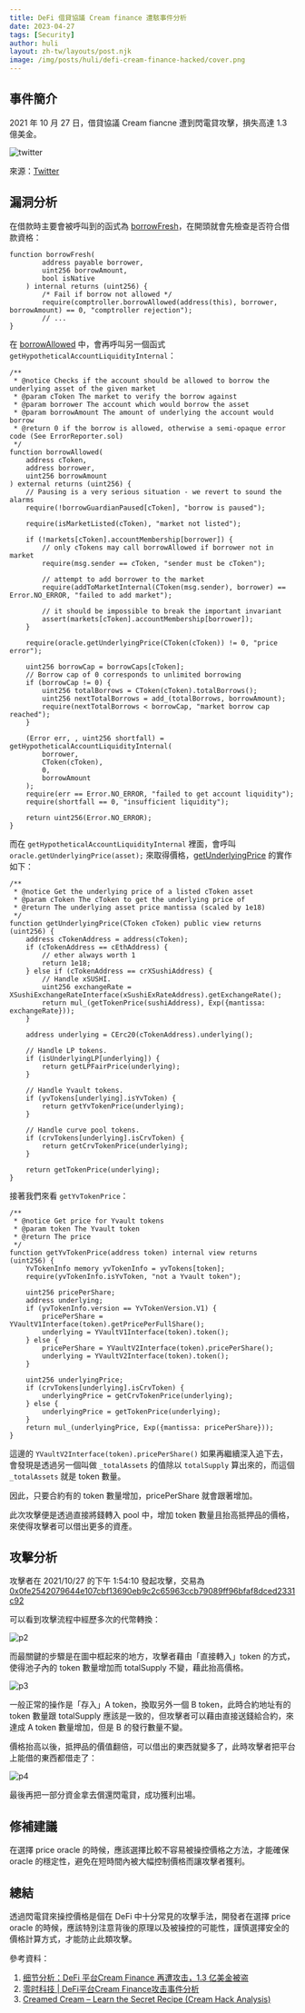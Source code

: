 ```yaml
---
title: DeFi 借貸協議 Cream finance 遭駭事件分析
date: 2023-04-27
tags: [Security]
author: huli
layout: zh-tw/layouts/post.njk
image: /img/posts/huli/defi-cream-finance-hacked/cover.png
---
```


## 事件簡介

<!-- summary -->2021 年 10 月 27 日，借貸協議 Cream fiancne 遭到閃電貸攻擊，損失高達 1.3 億美金。<!-- summary -->

![twitter](/img/posts/huli/defi-cream-finance-hacked/p1.png)

來源：[Twitter](https://twitter.com/CreamdotFinance/status/1453455806075006976)

## 漏洞分析

在借款時主要會被呼叫到的函式為 [borrowFresh](https://github.com/CreamFi/compound-protocol/blob/master/contracts/CToken.sol)，在開頭就會先檢查是否符合借款資格：

```sol
function borrowFresh(
        address payable borrower,
        uint256 borrowAmount,
        bool isNative
    ) internal returns (uint256) {
        /* Fail if borrow not allowed */
        require(comptroller.borrowAllowed(address(this), borrower, borrowAmount) == 0, "comptroller rejection");
        // ...
}
```

在 [borrowAllowed](https://github.com/CreamFi/compound-protocol/blob/master/contracts/Comptroller.sol#L373) 中，會再呼叫另一個函式 `getHypotheticalAccountLiquidityInternal`：

```sol
/**
 * @notice Checks if the account should be allowed to borrow the underlying asset of the given market
 * @param cToken The market to verify the borrow against
 * @param borrower The account which would borrow the asset
 * @param borrowAmount The amount of underlying the account would borrow
 * @return 0 if the borrow is allowed, otherwise a semi-opaque error code (See ErrorReporter.sol)
 */
function borrowAllowed(
    address cToken,
    address borrower,
    uint256 borrowAmount
) external returns (uint256) {
    // Pausing is a very serious situation - we revert to sound the alarms
    require(!borrowGuardianPaused[cToken], "borrow is paused");

    require(isMarketListed(cToken), "market not listed");

    if (!markets[cToken].accountMembership[borrower]) {
        // only cTokens may call borrowAllowed if borrower not in market
        require(msg.sender == cToken, "sender must be cToken");

        // attempt to add borrower to the market
        require(addToMarketInternal(CToken(msg.sender), borrower) == Error.NO_ERROR, "failed to add market");

        // it should be impossible to break the important invariant
        assert(markets[cToken].accountMembership[borrower]);
    }

    require(oracle.getUnderlyingPrice(CToken(cToken)) != 0, "price error");

    uint256 borrowCap = borrowCaps[cToken];
    // Borrow cap of 0 corresponds to unlimited borrowing
    if (borrowCap != 0) {
        uint256 totalBorrows = CToken(cToken).totalBorrows();
        uint256 nextTotalBorrows = add_(totalBorrows, borrowAmount);
        require(nextTotalBorrows < borrowCap, "market borrow cap reached");
    }

    (Error err, , uint256 shortfall) = getHypotheticalAccountLiquidityInternal(
        borrower,
        CToken(cToken),
        0,
        borrowAmount
    );
    require(err == Error.NO_ERROR, "failed to get account liquidity");
    require(shortfall == 0, "insufficient liquidity");

    return uint256(Error.NO_ERROR);
}
```

而在 `getHypotheticalAccountLiquidityInternal` 裡面，會呼叫 `oracle.getUnderlyingPrice(asset);` 來取得價格，[getUnderlyingPrice](https://github.com/CreamFi/compound-protocol/blob/master/contracts/PriceOracle/PriceOracleProxy.sol) 的實作如下：

```solidity
/**
 * @notice Get the underlying price of a listed cToken asset
 * @param cToken The cToken to get the underlying price of
 * @return The underlying asset price mantissa (scaled by 1e18)
 */
function getUnderlyingPrice(CToken cToken) public view returns (uint256) {
    address cTokenAddress = address(cToken);
    if (cTokenAddress == cEthAddress) {
        // ether always worth 1
        return 1e18;
    } else if (cTokenAddress == crXSushiAddress) {
        // Handle xSUSHI.
        uint256 exchangeRate = XSushiExchangeRateInterface(xSushiExRateAddress).getExchangeRate();
        return mul_(getTokenPrice(sushiAddress), Exp({mantissa: exchangeRate}));
    }

    address underlying = CErc20(cTokenAddress).underlying();

    // Handle LP tokens.
    if (isUnderlyingLP[underlying]) {
        return getLPFairPrice(underlying);
    }

    // Handle Yvault tokens.
    if (yvTokens[underlying].isYvToken) {
        return getYvTokenPrice(underlying);
    }

    // Handle curve pool tokens.
    if (crvTokens[underlying].isCrvToken) {
        return getCrvTokenPrice(underlying);
    }

    return getTokenPrice(underlying);
}
```

接著我們來看 `getYvTokenPrice`：

```solidity
/**
 * @notice Get price for Yvault tokens
 * @param token The Yvault token
 * @return The price
 */
function getYvTokenPrice(address token) internal view returns (uint256) {
    YvTokenInfo memory yvTokenInfo = yvTokens[token];
    require(yvTokenInfo.isYvToken, "not a Yvault token");

    uint256 pricePerShare;
    address underlying;
    if (yvTokenInfo.version == YvTokenVersion.V1) {
        pricePerShare = YVaultV1Interface(token).getPricePerFullShare();
        underlying = YVaultV1Interface(token).token();
    } else {
        pricePerShare = YVaultV2Interface(token).pricePerShare();
        underlying = YVaultV2Interface(token).token();
    }

    uint256 underlyingPrice;
    if (crvTokens[underlying].isCrvToken) {
        underlyingPrice = getCrvTokenPrice(underlying);
    } else {
        underlyingPrice = getTokenPrice(underlying);
    }
    return mul_(underlyingPrice, Exp({mantissa: pricePerShare}));
}
```

這邊的 `YVaultV2Interface(token).pricePerShare()` 如果再繼續深入追下去，會發現是透過另一個叫做 `_totalAssets` 的值除以 `totalSupply` 算出來的，而這個 `_totalAssets` 就是 token 數量。

因此，只要合約有的 token 數量增加，pricePerShare 就會跟著增加。

此次攻擊便是透過直接將錢轉入 pool 中，增加 token 數量且抬高抵押品的價格，來使得攻擊者可以借出更多的資產。

## 攻擊分析

攻擊者在 2021/10/27 的下午 1:54:10 發起攻擊，交易為 [0x0fe2542079644e107cbf13690eb9c2c65963ccb79089ff96bfaf8dced2331c92](https://etherscan.io/tx/0x0fe2542079644e107cbf13690eb9c2c65963ccb79089ff96bfaf8dced2331c92)

可以看到攻擊流程中經歷多次的代幣轉換：

![p2](/img/posts/huli/defi-cream-finance-hacked/p2.png)

而最關鍵的步驟是在圖中框起來的地方，攻擊者藉由「直接轉入」token 的方式，使得池子內的 token 數量增加而 totalSupply 不變，藉此抬高價格。

![p3](/img/posts/huli/defi-cream-finance-hacked/p3.png)

一般正常的操作是「存入」A token，換取另外一個 B token，此時合約地址有的 token 數量跟 totalSupply 應該是一致的，但攻擊者可以藉由直接送錢給合約，來達成 A token 數量增加，但是 B 的發行數量不變。

價格抬高以後，抵押品的價值翻倍，可以借出的東西就變多了，此時攻擊者把平台上能借的東西都借走了：

![p4](/img/posts/huli/defi-cream-finance-hacked/p4.png)

最後再把一部分資金拿去償還閃電貸，成功獲利出場。

## 修補建議

在選擇 price oracle 的時候，應該選擇比較不容易被操控價格之方法，才能確保 oracle 的穩定性，避免在短時間內被大幅控制價格而讓攻擊者獲利。

## 總結

透過閃電貸來操控價格是個在 DeFi 中十分常見的攻擊手法，開發者在選擇 price oracle 的時候，應該特別注意背後的原理以及被操控的可能性，謹慎選擇安全的價格計算方式，才能防止此類攻擊。

參考資料：

1. [细节分析：DeFi 平台Cream Finance 再遭攻击，1.3 亿美金被盗](https://www.8btc.com/article/6702657)
2. [零时科技 | DeFi平台Cream Finance攻击事件分析](https://learnblockchain.cn/article/3151)
3. [Creamed Cream – Learn the Secret Recipe (Cream Hack Analysis)](https://mudit.blog/cream-hack-analysis/)